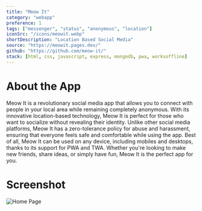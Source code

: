 ```yaml
---
title: "Meow It"
category: "webapp"
preference: 1
tags: ["messenger", "status", "anonymous", "location"]
iconSrc: "/icons/meowit.webp"
shortDescription: "Location Based Social Media"
source: "https://meowit.pages.dev/"
github: "https://github.com/meow-it/"
stack: [html, css, javascript, express, mongodb, pwa, worksoffline]
---
```


# About the App

Meow It is a revolutionary social media app that allows you to connect with people in your local area while remaining completely anonymous. With its innovative location-based technology, Meow It is perfect for those who want to socialize without revealing their identity. Unlike other social media platforms, Meow It has a zero-tolerance policy for abuse and harassment, ensuring that everyone feels safe and comfortable while using the app. Best of all, Meow It can be used on any device, including mobiles and desktops, thanks to its support for PWA and TWA. Whether you're looking to make new friends, share ideas, or simply have fun, Meow It is the perfect app for you.

# Screenshot

![Home Page](/screenshots/meowit.webp)